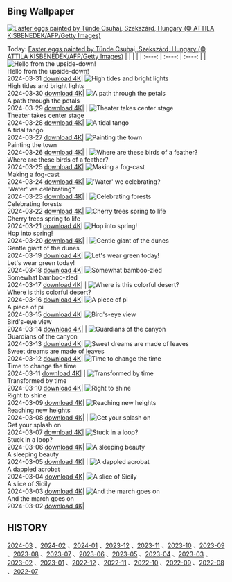 ## Bing Wallpaper
[![Easter eggs painted by Tünde Csuhaj, Szekszárd, Hungary (© ATTILA KISBENEDEK/AFP/Getty Images)](https://cn.bing.com/th?id=OHR.HungarianEggs_EN-US3026213374_UHD.jpg&w=1000)](https://cn.bing.com/th?id=OHR.HungarianEggs_EN-US3026213374_UHD.jpg&pid=hp&w=3840&h=2160&rs=1&c=4)

Today: [Easter eggs painted by Tünde Csuhaj, Szekszárd, Hungary (© ATTILA KISBENEDEK/AFP/Getty Images)](https://cn.bing.com/th?id=OHR.HungarianEggs_EN-US3026213374_UHD.jpg&pid=hp&w=3840&h=2160&rs=1&c=4)
  |      |      |      |
| :----: | :----: | :----: |
| ![Hello from the upside-down!](https://cn.bing.com/th?id=OHR.SleepySloth_EN-US2834457510_UHD.jpg&pid=hp&w=384&h=216&rs=1&c=4) <br/> Hello from the upside-down! <br/> 2024-03-31  [download 4K](https://cn.bing.com/th?id=OHR.SleepySloth_EN-US2834457510_UHD.jpg&pid=hp&w=3840&h=2160&rs=1&c=4)| ![High tides and bright lights](https://cn.bing.com/th?id=OHR.SouthStackLight_EN-US2733077237_UHD.jpg&pid=hp&w=384&h=216&rs=1&c=4) <br/> High tides and bright lights <br/> 2024-03-30  [download 4K](https://cn.bing.com/th?id=OHR.SouthStackLight_EN-US2733077237_UHD.jpg&pid=hp&w=3840&h=2160&rs=1&c=4)| ![A path through the petals](https://cn.bing.com/th?id=OHR.ShanghaiBlossoms_EN-US2613653434_UHD.jpg&pid=hp&w=384&h=216&rs=1&c=4) <br/> A path through the petals <br/> 2024-03-29  [download 4K](https://cn.bing.com/th?id=OHR.ShanghaiBlossoms_EN-US2613653434_UHD.jpg&pid=hp&w=3840&h=2160&rs=1&c=4)|
| ![Theater takes center stage](https://cn.bing.com/th?id=OHR.TeatroColon_EN-US2518867279_UHD.jpg&pid=hp&w=384&h=216&rs=1&c=4) <br/> Theater takes center stage <br/> 2024-03-28  [download 4K](https://cn.bing.com/th?id=OHR.TeatroColon_EN-US2518867279_UHD.jpg&pid=hp&w=3840&h=2160&rs=1&c=4)| ![A tidal tango](https://cn.bing.com/th?id=OHR.HangRaiVietnam_EN-US2418713642_UHD.jpg&pid=hp&w=384&h=216&rs=1&c=4) <br/> A tidal tango <br/> 2024-03-27  [download 4K](https://cn.bing.com/th?id=OHR.HangRaiVietnam_EN-US2418713642_UHD.jpg&pid=hp&w=3840&h=2160&rs=1&c=4)| ![Painting the town](https://cn.bing.com/th?id=OHR.ColorfulHoli_EN-US2354988297_UHD.jpg&pid=hp&w=384&h=216&rs=1&c=4) <br/> Painting the town <br/> 2024-03-26  [download 4K](https://cn.bing.com/th?id=OHR.ColorfulHoli_EN-US2354988297_UHD.jpg&pid=hp&w=3840&h=2160&rs=1&c=4)|
| ![Where are these birds of a feather?](https://cn.bing.com/th?id=OHR.WhiteEyes_EN-US2249866810_UHD.jpg&pid=hp&w=384&h=216&rs=1&c=4) <br/> Where are these birds of a feather? <br/> 2024-03-25  [download 4K](https://cn.bing.com/th?id=OHR.WhiteEyes_EN-US2249866810_UHD.jpg&pid=hp&w=3840&h=2160&rs=1&c=4)| ![Making a fog-cast](https://cn.bing.com/th?id=OHR.AmazonClouds_EN-US2049846873_UHD.jpg&pid=hp&w=384&h=216&rs=1&c=4) <br/> Making a fog-cast <br/> 2024-03-24  [download 4K](https://cn.bing.com/th?id=OHR.AmazonClouds_EN-US2049846873_UHD.jpg&pid=hp&w=3840&h=2160&rs=1&c=4)| !['Water' we celebrating?](https://cn.bing.com/th?id=OHR.WaikatoWater_EN-US1360247236_UHD.jpg&pid=hp&w=384&h=216&rs=1&c=4) <br/> 'Water' we celebrating? <br/> 2024-03-23  [download 4K](https://cn.bing.com/th?id=OHR.WaikatoWater_EN-US1360247236_UHD.jpg&pid=hp&w=3840&h=2160&rs=1&c=4)|
| ![Celebrating forests](https://cn.bing.com/th?id=OHR.BwindiNationalForest_EN-US3376071902_UHD.jpg&pid=hp&w=384&h=216&rs=1&c=4) <br/> Celebrating forests <br/> 2024-03-22  [download 4K](https://cn.bing.com/th?id=OHR.BwindiNationalForest_EN-US3376071902_UHD.jpg&pid=hp&w=3840&h=2160&rs=1&c=4)| ![Cherry trees spring to life](https://cn.bing.com/th?id=OHR.CherryBlossomsDC_EN-US3285783737_UHD.jpg&pid=hp&w=384&h=216&rs=1&c=4) <br/> Cherry trees spring to life <br/> 2024-03-21  [download 4K](https://cn.bing.com/th?id=OHR.CherryBlossomsDC_EN-US3285783737_UHD.jpg&pid=hp&w=3840&h=2160&rs=1&c=4)| ![Hop into spring!](https://cn.bing.com/th?id=OHR.SpringFrog_EN-US7109699294_UHD.jpg&pid=hp&w=384&h=216&rs=1&c=4) <br/> Hop into spring! <br/> 2024-03-20  [download 4K](https://cn.bing.com/th?id=OHR.SpringFrog_EN-US7109699294_UHD.jpg&pid=hp&w=3840&h=2160&rs=1&c=4)|
| ![Gentle giant of the dunes](https://cn.bing.com/th?id=OHR.ElephantRock_EN-US2340789308_UHD.jpg&pid=hp&w=384&h=216&rs=1&c=4) <br/> Gentle giant of the dunes <br/> 2024-03-19  [download 4K](https://cn.bing.com/th?id=OHR.ElephantRock_EN-US2340789308_UHD.jpg&pid=hp&w=3840&h=2160&rs=1&c=4)| ![Let's wear green today!](https://cn.bing.com/th?id=OHR.StFiniansBay_EN-US2242323244_UHD.jpg&pid=hp&w=384&h=216&rs=1&c=4) <br/> Let's wear green today! <br/> 2024-03-18  [download 4K](https://cn.bing.com/th?id=OHR.StFiniansBay_EN-US2242323244_UHD.jpg&pid=hp&w=3840&h=2160&rs=1&c=4)| ![Somewhat bamboo-zled](https://cn.bing.com/th?id=OHR.BambooPanda_EN-US2038899729_UHD.jpg&pid=hp&w=384&h=216&rs=1&c=4) <br/> Somewhat bamboo-zled <br/> 2024-03-17  [download 4K](https://cn.bing.com/th?id=OHR.BambooPanda_EN-US2038899729_UHD.jpg&pid=hp&w=3840&h=2160&rs=1&c=4)|
| ![Where is this colorful desert?](https://cn.bing.com/th?id=OHR.AnzaBorregoBloom_EN-US1951730180_UHD.jpg&pid=hp&w=384&h=216&rs=1&c=4) <br/> Where is this colorful desert? <br/> 2024-03-16  [download 4K](https://cn.bing.com/th?id=OHR.AnzaBorregoBloom_EN-US1951730180_UHD.jpg&pid=hp&w=3840&h=2160&rs=1&c=4)| ![A piece of pi](https://cn.bing.com/th?id=OHR.AyutthayaTree_EN-US1871119120_UHD.jpg&pid=hp&w=384&h=216&rs=1&c=4) <br/> A piece of pi <br/> 2024-03-15  [download 4K](https://cn.bing.com/th?id=OHR.AyutthayaTree_EN-US1871119120_UHD.jpg&pid=hp&w=3840&h=2160&rs=1&c=4)| ![Bird's-eye view](https://cn.bing.com/th?id=OHR.MagadiFlamingos_EN-US1720896379_UHD.jpg&pid=hp&w=384&h=216&rs=1&c=4) <br/> Bird's-eye view <br/> 2024-03-14  [download 4K](https://cn.bing.com/th?id=OHR.MagadiFlamingos_EN-US1720896379_UHD.jpg&pid=hp&w=3840&h=2160&rs=1&c=4)|
| ![Guardians of the canyon](https://cn.bing.com/th?id=OHR.BryceSnow_EN-US1471442313_UHD.jpg&pid=hp&w=384&h=216&rs=1&c=4) <br/> Guardians of the canyon <br/> 2024-03-13  [download 4K](https://cn.bing.com/th?id=OHR.BryceSnow_EN-US1471442313_UHD.jpg&pid=hp&w=3840&h=2160&rs=1&c=4)| ![Sweet dreams are made of leaves](https://cn.bing.com/th?id=OHR.SleepyKoala_EN-US1399776436_UHD.jpg&pid=hp&w=384&h=216&rs=1&c=4) <br/> Sweet dreams are made of leaves <br/> 2024-03-12  [download 4K](https://cn.bing.com/th?id=OHR.SleepyKoala_EN-US1399776436_UHD.jpg&pid=hp&w=3840&h=2160&rs=1&c=4)| ![Time to change the time](https://cn.bing.com/th?id=OHR.BeaumontClock_EN-US1267001824_UHD.jpg&pid=hp&w=384&h=216&rs=1&c=4) <br/> Time to change the time <br/> 2024-03-11  [download 4K](https://cn.bing.com/th?id=OHR.BeaumontClock_EN-US1267001824_UHD.jpg&pid=hp&w=3840&h=2160&rs=1&c=4)|
| ![Transformed by time](https://cn.bing.com/th?id=OHR.BistiBlue_EN-US1090853434_UHD.jpg&pid=hp&w=384&h=216&rs=1&c=4) <br/> Transformed by time <br/> 2024-03-10  [download 4K](https://cn.bing.com/th?id=OHR.BistiBlue_EN-US1090853434_UHD.jpg&pid=hp&w=3840&h=2160&rs=1&c=4)| ![Right to shine](https://cn.bing.com/th?id=OHR.TateLightUp_EN-US0656439011_UHD.jpg&pid=hp&w=384&h=216&rs=1&c=4) <br/> Right to shine <br/> 2024-03-09  [download 4K](https://cn.bing.com/th?id=OHR.TateLightUp_EN-US0656439011_UHD.jpg&pid=hp&w=3840&h=2160&rs=1&c=4)| ![Reaching new heights](https://cn.bing.com/th?id=OHR.TarragonaSpain_EN-US4664908149_UHD.jpg&pid=hp&w=384&h=216&rs=1&c=4) <br/> Reaching new heights <br/> 2024-03-08  [download 4K](https://cn.bing.com/th?id=OHR.TarragonaSpain_EN-US4664908149_UHD.jpg&pid=hp&w=3840&h=2160&rs=1&c=4)|
| ![Get your splash on](https://cn.bing.com/th?id=OHR.WahclellaFalls_EN-US4371863309_UHD.jpg&pid=hp&w=384&h=216&rs=1&c=4) <br/> Get your splash on <br/> 2024-03-07  [download 4K](https://cn.bing.com/th?id=OHR.WahclellaFalls_EN-US4371863309_UHD.jpg&pid=hp&w=3840&h=2160&rs=1&c=4)| ![Stuck in a loop?](https://cn.bing.com/th?id=OHR.BangkokCircle_EN-US4243452532_UHD.jpg&pid=hp&w=384&h=216&rs=1&c=4) <br/> Stuck in a loop? <br/> 2024-03-06  [download 4K](https://cn.bing.com/th?id=OHR.BangkokCircle_EN-US4243452532_UHD.jpg&pid=hp&w=3840&h=2160&rs=1&c=4)| ![A sleeping beauty](https://cn.bing.com/th?id=OHR.ArenalCostaRica_EN-US4075825664_UHD.jpg&pid=hp&w=384&h=216&rs=1&c=4) <br/> A sleeping beauty <br/> 2024-03-05  [download 4K](https://cn.bing.com/th?id=OHR.ArenalCostaRica_EN-US4075825664_UHD.jpg&pid=hp&w=3840&h=2160&rs=1&c=4)|
| ![A dappled acrobat](https://cn.bing.com/th?id=OHR.KrugerLeopard_EN-US3980767237_UHD.jpg&pid=hp&w=384&h=216&rs=1&c=4) <br/> A dappled acrobat <br/> 2024-03-04  [download 4K](https://cn.bing.com/th?id=OHR.KrugerLeopard_EN-US3980767237_UHD.jpg&pid=hp&w=3840&h=2160&rs=1&c=4)| ![A slice of Sicily](https://cn.bing.com/th?id=OHR.ModicaItaly_EN-US3843446204_UHD.jpg&pid=hp&w=384&h=216&rs=1&c=4) <br/> A slice of Sicily <br/> 2024-03-03  [download 4K](https://cn.bing.com/th?id=OHR.ModicaItaly_EN-US3843446204_UHD.jpg&pid=hp&w=3840&h=2160&rs=1&c=4)| ![And the march goes on](https://cn.bing.com/th?id=OHR.SuffrageParade_EN-US3648247280_UHD.jpg&pid=hp&w=384&h=216&rs=1&c=4) <br/> And the march goes on <br/> 2024-03-02  [download 4K](https://cn.bing.com/th?id=OHR.SuffrageParade_EN-US3648247280_UHD.jpg&pid=hp&w=3840&h=2160&rs=1&c=4)|

  
  ## HISTORY
  [2024-03](https://github.com/Underglaze-Blue/bingwallpaper/tree/main/archive/2024-03/) 、[2024-02](https://github.com/Underglaze-Blue/bingwallpaper/tree/main/archive/2024-02/) 、[2024-01](https://github.com/Underglaze-Blue/bingwallpaper/tree/main/archive/2024-01/) 、[2023-12](https://github.com/Underglaze-Blue/bingwallpaper/tree/main/archive/2023-12/) 、[2023-11](https://github.com/Underglaze-Blue/bingwallpaper/tree/main/archive/2023-11/) 、[2023-10](https://github.com/Underglaze-Blue/bingwallpaper/tree/main/archive/2023-10/) 、[2023-09](https://github.com/Underglaze-Blue/bingwallpaper/tree/main/archive/2023-09/) 、[2023-08](https://github.com/Underglaze-Blue/bingwallpaper/tree/main/archive/2023-08/) 、[2023-07](https://github.com/Underglaze-Blue/bingwallpaper/tree/main/archive/2023-07/) 、[2023-06](https://github.com/Underglaze-Blue/bingwallpaper/tree/main/archive/2023-06/) 、[2023-05](https://github.com/Underglaze-Blue/bingwallpaper/tree/main/archive/2023-05/) 、[2023-04](https://github.com/Underglaze-Blue/bingwallpaper/tree/main/archive/2023-04/) 、[2023-03](https://github.com/Underglaze-Blue/bingwallpaper/tree/main/archive/2023-03/) 、[2023-02](https://github.com/Underglaze-Blue/bingwallpaper/tree/main/archive/2023-02/) 、[2023-01](https://github.com/Underglaze-Blue/bingwallpaper/tree/main/archive/2023-01/) 、[2022-12](https://github.com/Underglaze-Blue/bingwallpaper/tree/main/archive/2022-12/) 、[2022-11](https://github.com/Underglaze-Blue/bingwallpaper/tree/main/archive/2022-11/) 、[2022-10](https://github.com/Underglaze-Blue/bingwallpaper/tree/main/archive/2022-10/) 、[2022-09](https://github.com/Underglaze-Blue/bingwallpaper/tree/main/archive/2022-09/) 、[2022-08](https://github.com/Underglaze-Blue/bingwallpaper/tree/main/archive/2022-08/) 、[2022-07](https://github.com/Underglaze-Blue/bingwallpaper/tree/main/archive/2022-07/) 